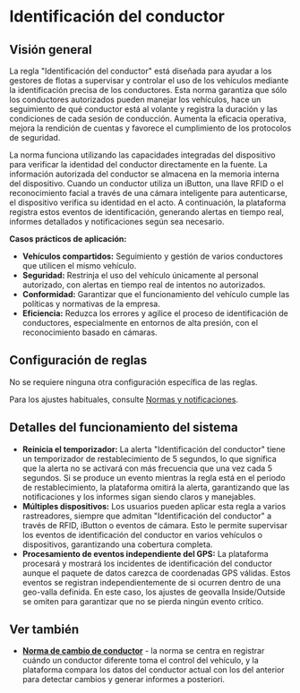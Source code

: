 # Identificación del conductor

## Visión general

La regla "Identificación del conductor" está diseñada para ayudar a los gestores de flotas a supervisar y controlar el uso de los vehículos mediante la identificación precisa de los conductores. Esta norma garantiza que sólo los conductores autorizados pueden manejar los vehículos, hace un seguimiento de qué conductor está al volante y registra la duración y las condiciones de cada sesión de conducción. Aumenta la eficacia operativa, mejora la rendición de cuentas y favorece el cumplimiento de los protocolos de seguridad.

La norma funciona utilizando las capacidades integradas del dispositivo para verificar la identidad del conductor directamente en la fuente. La información autorizada del conductor se almacena en la memoria interna del dispositivo. Cuando un conductor utiliza un iButton, una llave RFID o el reconocimiento facial a través de una cámara inteligente para autenticarse, el dispositivo verifica su identidad en el acto. A continuación, la plataforma registra estos eventos de identificación, generando alertas en tiempo real, informes detallados y notificaciones según sea necesario.

**Casos prácticos de aplicación:**

* **Vehículos compartidos:** Seguimiento y gestión de varios conductores que utilicen el mismo vehículo.
* **Seguridad:** Restrinja el uso del vehículo únicamente al personal autorizado, con alertas en tiempo real de intentos no autorizados.
* **Conformidad:** Garantizar que el funcionamiento del vehículo cumple las políticas y normativas de la empresa.
* **Eficiencia:** Reduzca los errores y agilice el proceso de identificación de conductores, especialmente en entornos de alta presión, con el reconocimiento basado en cámaras.

## Configuración de reglas

No se requiere ninguna otra configuración específica de las reglas.

Para los ajustes habituales, consulte [Normas y notificaciones](../).

## Detalles del funcionamiento del sistema

* **Reinicia el temporizador:** La alerta "Identificación del conductor" tiene un temporizador de restablecimiento de 5 segundos, lo que significa que la alerta no se activará con más frecuencia que una vez cada 5 segundos. Si se produce un evento mientras la regla está en el periodo de restablecimiento, la plataforma omitirá la alerta, garantizando que las notificaciones y los informes sigan siendo claros y manejables.
* **Múltiples dispositivos:** Los usuarios pueden aplicar esta regla a varios rastreadores, siempre que admitan "Identificación del conductor" a través de RFID, iButton o eventos de cámara. Esto le permite supervisar los eventos de identificación del conductor en varios vehículos o dispositivos, garantizando una cobertura completa.
* **Procesamiento de eventos independiente del GPS:** La plataforma procesará y mostrará los incidentes de identificación del conductor aunque el paquete de datos carezca de coordenadas GPS válidas. Estos eventos se registran independientemente de si ocurren dentro de una geo-valla definida. En este caso, los ajustes de geovalla Inside/Outside se omiten para garantizar que no se pierda ningún evento crítico.

## Ver también

* [**Norma de cambio de conductor**](cambio-de-conductor.md) - la norma se centra en registrar cuándo un conductor diferente toma el control del vehículo, y la plataforma compara los datos del conductor actual con los del anterior para detectar cambios y generar informes a posteriori.
